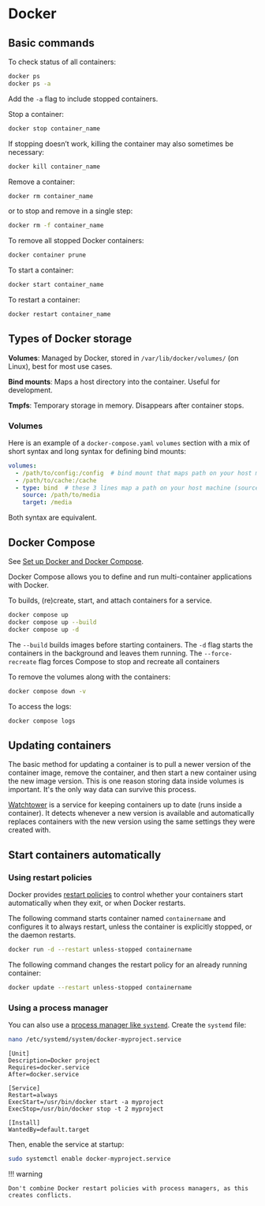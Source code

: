 # Docker

## Basic commands

To check status of all containers:

```bash
docker ps
docker ps -a
```

Add the `-a` flag to include stopped containers.

Stop a container:

```bash
docker stop container_name
```

If stopping doesn’t work, killing the container may also sometimes be necessary:

```bash
docker kill container_name
```

Remove a container:

```bash
docker rm container_name
```

or to stop and remove in a single step:

```bash
docker rm -f container_name
```

To remove all stopped Docker containers:

```bash
docker container prune
```

To start a container:

```bash
docker start container_name
```

To restart a container:

```bash
docker restart container_name
```


## Types of Docker storage

**Volumes**: Managed by Docker, stored in `/var/lib/docker/volumes/` (on Linux), best for most use cases.

**Bind mounts**: Maps a host directory into the container. Useful for development.

**Tmpfs**: Temporary storage in memory. Disappears after container stops.

### Volumes

Here is an example of a `docker-compose.yaml` `volumes` section with a mix of short syntax and long syntax for defining bind mounts:

```yaml
volumes:
  - /path/to/config:/config  # bind mount that maps path on your host machine (left of :) with path inside the container (right of :)
  - /path/to/cache:/cache
  - type: bind  # these 3 lines map a path on your host machine (source) with path inside the container (target)
    source: /path/to/media
    target: /media
```

Both syntax are equivalent.



## Docker Compose

See [Set up Docker and Docker Compose](homeserver/setup-docker.md).


Docker Compose allows you to define and run multi-container applications with Docker.

To builds, (re)create, start, and attach containers for a service.

```bash
docker compose up
docker compose up --build
docker compose up -d
```

The `--build` builds images before starting containers. The `-d` flag starts the containers in the background and leaves them running. The `--force-recreate` flag forces Compose to stop and recreate all containers


To remove the volumes along with the containers:

```bash
docker compose down -v
```

To access the logs:

```bash
docker compose logs
```


## Updating containers

The basic method for updating a container is to pull a newer version of the container image, remove the container, and then start a new container using the new image version. This is one reason storing data inside volumes is important. It's the only way data can survive this process.

[Watchtower](https://containrrr.dev/watchtower) is a service for keeping containers up to date (runs inside a container). It detects whenever a new version is available and automatically replaces containers with the new version using the same settings they were created with. 



## Start containers automatically

### Using restart policies

Docker provides [restart policies](https://docs.docker.com/engine/containers/start-containers-automatically/) to control whether your containers start automatically when they exit, or when Docker restarts.

The following command starts container named `containername` and configures it to always restart, unless the container is explicitly stopped, or the daemon restarts.

```bash
docker run -d --restart unless-stopped containername
```

The following command changes the restart policy for an already running container:

```bash
docker update --restart unless-stopped containername
```

### Using a process manager

You can also use a [process manager like `systemd`](https://stackoverflow.com/a/39493500/5240904). Create the `systemd` file:

```bash
nano /etc/systemd/system/docker-myproject.service
```

```
[Unit]
Description=Docker project
Requires=docker.service
After=docker.service

[Service]
Restart=always
ExecStart=/usr/bin/docker start -a myproject
ExecStop=/usr/bin/docker stop -t 2 myproject

[Install]
WantedBy=default.target
```

Then, enable the service at startup:

```bash
sudo systemctl enable docker-myproject.service
```

!!! warning

    Don't combine Docker restart policies with process managers, as this creates conflicts.
